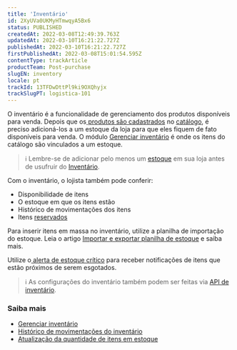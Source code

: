```yaml
---
title: 'Inventário'
id: 2XyUVa0UKMyHTmwqyA5Bx6
status: PUBLISHED
createdAt: 2022-03-08T12:49:39.763Z
updatedAt: 2022-03-10T16:21:22.727Z
publishedAt: 2022-03-10T16:21:22.727Z
firstPublishedAt: 2022-03-08T15:01:54.595Z
contentType: trackArticle
productTeam: Post-purchase
slugEN: inventory
locale: pt
trackId: 13TFDwDttPl9ki9OXQhyjx
trackSlugPT: logistica-101
---
```


O inventário é a funcionalidade de gerenciamento dos produtos disponíveis para venda. Depois que os[ produtos são cadastrados](https://help.vtex.com/pt/tutorial/campos-de-cadastro-de-produto--4dYXWIK3zyS8IceKkQseke) no [catálogo](https://help.vtex.com/pt/tracks/catalogo-101--5AF0XfnjfWeopIFBgs3LIQ/3rA2tTpIoEXdv2nzC27zxR), é preciso adicioná-los a um estoque da loja para que eles fiquem de fato disponíveis para venda. O módulo [Gerenciar inventário](https://help.vtex.com/pt/tutorial/gerenciar-itens-em-estoque--tutorials_139) é onde os itens do catálogo são vinculados a um estoque.

>ℹ️ Lembre-se de adicionar pelo menos um [estoque](https://help.vtex.com/pt/tutorial/estoque--6oIxvsVDTtGpO7y6zwhGpb) em sua loja antes de usufruir do [Inventário](https://help.vtex.com/pt/tutorial/gerenciar-itens-em-estoque--tutorials_139).

Com o inventário, o lojista também pode conferir:

* Disponibilidade de itens
* O estoque em que os itens estão
* Histórico de movimentações dos itens
* Itens [reservados](https://help.vtex.com/pt/tutorial/como-a-reserva-funciona--tutorials_92)

Para inserir itens em massa no inventário, utilize a planilha de importação do estoque. Leia o artigo [Importar e exportar planilha de estoque](https://help.vtex.com/pt/tutorial/importando-e-exportando-planilha-de-estoque--tutorials_2034) e saiba mais.

Utilize o[ alerta de estoque crítico](https://help.vtex.com/pt/tutorial/configurar-o-alerta-de-estoque-critico--6FD0GHeQPCsKIMgkQ88SGu) para receber notificações de itens que estão próximos de serem esgotados.

>ℹ️ As configurações do inventário também podem ser feitas via  [API de inventário](https://developers.vtex.com/vtex-rest-api/reference/inventory).

### Saiba mais

* [Gerenciar inventário](https://help.vtex.com/pt/tutorial/gerenciar-itens-em-estoque--tutorials_139)
* [Histórico de movimentações do inventário](https://help.vtex.com/pt/tutorial/historico-de-movimentacoes-do-inventario--5AM7xbmMzmKSEQewakamc2)
* [Atualização da quantidade de itens em estoque](https://help.vtex.com/pt/tutorial/atualizacao-da-quantidade-de-itens-em-estoque--2MDwYV1COA6YuoiY22AyGo)

